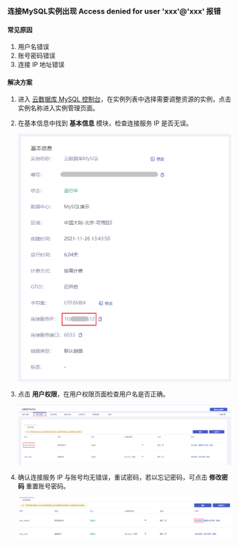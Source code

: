 ### 连接MySQL实例出现 Access denied for user 'xxx'@'xxx' 报错



#### 常见原因

1. 用户名错误
2. 账号密码错误
3. 连接 IP 地址错误

#### 解决方案

1. 进入 [云数据库 MySQL 控制台](https://console.capitalonline.net/loadbalancers)，在实例列表中选择需要调整资源的实例，点击实例名称进入实例管理页面。

2. 在基本信息中找到 **基本信息** 模块，检查连接服务 IP 是否无误。

   ![error_console](./../../pic/error_console.png)

3. 点击 **用户权限**，在用户权限页面检查用户名是否正确。

   ![error_user](./../../pic/error_user.png)

4. 确认连接服务 IP 与账号均无错误，重试密码，若以忘记密码，可点击 **修改密码** 重置账号密码。

   ![error_pwd](./../../pic/error_pwd.png)
